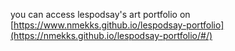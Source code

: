 you can access lespodsay's art portfolio on [https://www.nmekks.github.io/lespodsay-portfolio](https://nmekks.github.io/lespodsay-portfolio/#/)
